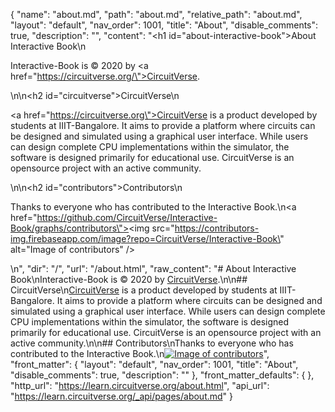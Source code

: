 {
  "name": "about.md",
  "path": "about.md",
  "relative_path": "about.md",
  "layout": "default",
  "nav_order": 1001,
  "title": "About",
  "disable_comments": true,
  "description": "",
  "content": "<h1 id=\"about-interactive-book\">About Interactive Book</h1>\n<p>Interactive-Book is © 2020 by <a href=\"https://circuitverse.org/\">CircuitVerse</a>.</p>\n\n<h2 id=\"circuitverse\">CircuitVerse</h2>\n<p><a href=\"https://circuitverse.org\">CircuitVerse</a> is a product developed by students at IIIT-Bangalore. It aims to provide a platform where circuits can be designed and simulated using a graphical user interface. While users can design complete CPU implementations within the simulator, the software is designed primarily for educational use. CircuitVerse is an opensource project with an active community.</p>\n\n<h2 id=\"contributors\">Contributors</h2>\n<p>Thanks to everyone who has contributed to the Interactive Book.\n<a href=\"https://github.com/CircuitVerse/Interactive-Book/graphs/contributors\"><img src=\"https://contributors-img.firebaseapp.com/image?repo=CircuitVerse/Interactive-Book\" alt=\"Image of contributors\" /></a></p>\n",
  "dir": "/",
  "url": "/about.html",
  "raw_content": "# About Interactive Book\nInteractive-Book is &copy; 2020 by [CircuitVerse](https://circuitverse.org/).\n\n## CircuitVerse\n[CircuitVerse](https://circuitverse.org) is a product developed by students at IIIT-Bangalore. It aims to provide a platform where circuits can be designed and simulated using a graphical user interface. While users can design complete CPU implementations within the simulator, the software is designed primarily for educational use. CircuitVerse is an opensource project with an active community.\n\n## Contributors\nThanks to everyone who has contributed to the Interactive Book.\n[![Image of contributors](https://contributors-img.firebaseapp.com/image?repo=CircuitVerse/Interactive-Book)](https://github.com/CircuitVerse/Interactive-Book/graphs/contributors)",
  "front_matter": {
    "layout": "default",
    "nav_order": 1001,
    "title": "About",
    "disable_comments": true,
    "description": ""
  },
  "front_matter_defaults": {
  },
  "http_url": "https://learn.circuitverse.org/about.html",
  "api_url": "https://learn.circuitverse.org/_api/pages/about.md"
}